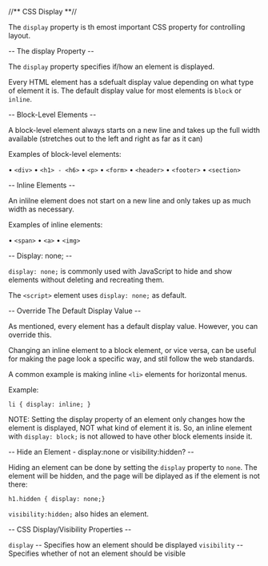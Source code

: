 //** CSS Display **//

The `display` property is th emost important CSS property for controlling layout.

-- The display Property --

The `display` property specifies if/how an element is displayed.

Every HTML element has a sdefualt display value depending on what type of element it is. The default display value for most elements is `block` or `inline`.

-- Block-Level Elements --

A block-level element always starts on a new line and takes up the full width available (stretches out to the left and right as far as it can)

Examples of block-level elements:

• `<div>`
• `<h1> - <h6>`
• `<p>`
• `<form>`
• `<header>`
• `<footer>`
• `<section>`

-- Inline Elements --

An inlilne element does not start on a new line and only takes up as much width as necessary.

Examples of inline elements:

• `<span>`
• `<a>`
• `<img>`

-- Display: none; --

`display: none;` is commonly used with JavaScript to hide and show elements without deleting and recreating them. 

The `<script>` element uses `display: none;` as default.

-- Override The Default Display Value --

As mentioned, every element has a default display value. However, you can override this. 

Changing an inline element to a block element, or vice versa, can be useful for making the page look a specific way, and stil follow the web standards.

A common example is making inline `<li>` elements for horizontal menus.

Example:

`li { display: inline; }`

NOTE: Setting the display property of an element only changes how the element is displayed, NOT what kind of element it is. So, an inline element with `display: block;` is not allowed to have other block elements inside it.

-- Hide an Element - display:none or visibility:hidden? --

Hiding an element can be done by setting the `display` property to `none`. The element will be hidden, and the page will be diplayed as if the element is not there:

`h1.hidden { display: none;}`

`visibility:hidden;` also hides an element.

-- CSS Display/Visibility Properties --

`display` -- Specifies how an element should be displayed
`visibility` -- Specifies whether of not an element should be visible